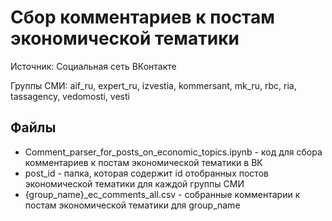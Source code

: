 # Сбор комментариев к постам экономической тематики
Источник: Социальная сеть ВКонтакте

Группы СМИ: aif_ru, expert_ru, izvestia, kommersant, mk_ru, rbc, ria, tassagency, vedomosti, vesti

## Файлы
- Сomment_parser_for_posts_on_economic_topics.ipynb - код для сбора комментариев к постам экономической тематики в ВК
- post_id - папка, которая содержит id отобранных постов экономической тематики для каждой группы СМИ
- {group_name}_ec_comments_all.csv - собранные комментарии к постам экономической тематики для group_name
